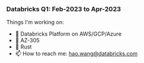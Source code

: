 ### Databricks Q1: Feb-2023 to Apr-2023

Things I'm working on:

- 🌱 Databricks Platform on AWS/GCP/Azure
- 🌱 AZ-305
- 🌱 Rust
- 📫 How to reach me: hao.wang@databricks.com

<!--
**hwang-db/hwang-db** is a ✨ _special_ ✨ repository because its `README.md` (this file) appears on your GitHub profile.
-->
